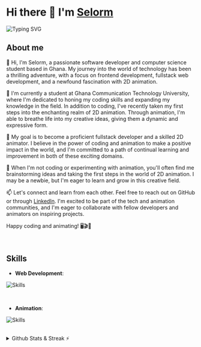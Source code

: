 # Hi there 👋 I'm [Selorm](https://selormdev.me)

![Typing SVG](https://readme-typing-svg.herokuapp.com/?size=30&lines=Computer+Science+Student;Active+Learner/Researche;Front-End+Web+Developer;2D+Animation+Newbie🎨;&color=cyan&center=true&vCenter=true)
	
##  About me

👋 Hi, I'm Selorm, a passionate software developer and computer science student based in Ghana. My journey into the world of technology has been a thrilling adventure, with a focus on frontend development, fullstack web development, and a newfound fascination with 2D animation.

🌱 I'm currently a student at Ghana Communication Technology University, where I'm dedicated to honing my coding skills and expanding my knowledge in the field. In addition to coding, I've recently taken my first steps into the enchanting realm of 2D animation. Through animation, I'm able to breathe life into my creative ideas, giving them a dynamic and expressive form.

🚀 My goal is to become a proficient fullstack developer and a skilled 2D animator. I believe in the power of coding and animation to make a positive impact in the world, and I'm committed to a path of continual learning and improvement in both of these exciting domains.

🎨 When I'm not coding or experimenting with animation, you'll often find me brainstorming ideas and taking the first steps in the world of 2D animation. I may be a newbie, but I'm eager to learn and grow in this creative field.

📫 Let's connect and learn from each other. Feel free to reach out on GitHub or through [LinkedIn](https://www.linkedin.com/in/selormdev). I'm excited to be part of the tech and animation communities, and I'm eager to collaborate with fellow developers and animators on inspiring projects.

Happy coding and animating! 🖥️🎬🎨

<br>

##  Skills
<p align="center">

- **Web Development**:

![Skills](https://skillicons.dev/icons?i=js,html,css,git,github,vscode,markdown&theme=light)


<br>   

- **Animation**:

![Skills](https://skillicons.dev/icons?i=blender,ps&theme=light)

</p>

<br>

<details>
  <summary> Github Stats & Streak ⚡</summary>
  
  ![Github stats](https://github-readme-stats.vercel.app/api?username=selormdev&theme=merko&count_private=true&hide_border=true&line_height=20)<br>
  ![GitHub Streaks](http://github-readme-streak-stats.herokuapp.com?user=selormdev&theme=merko&hide_border=true)
</details>

 
